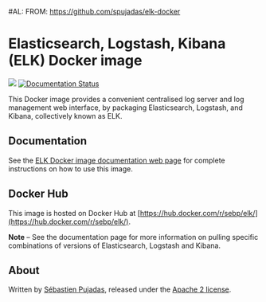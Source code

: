 
 #AL:   FROM:  https://github.com/spujadas/elk-docker

# Elasticsearch, Logstash, Kibana (ELK) Docker image

[![](https://images.microbadger.com/badges/image/sebp/elk.svg)](https://microbadger.com/images/sebp/elk "Get your own image badge on microbadger.com") [![Documentation Status](https://readthedocs.org/projects/elk-docker/badge/?version=latest)](http://elk-docker.readthedocs.io/?badge=latest)

This Docker image provides a convenient centralised log server and log management web interface, by packaging Elasticsearch, Logstash, and Kibana, collectively known as ELK.

## Documentation

See the [ELK Docker image documentation web page](http://elk-docker.readthedocs.io/) for complete instructions on how to use this image.

## Docker Hub

This image is hosted on Docker Hub at [https://hub.docker.com/r/sebp/elk/](https://hub.docker.com/r/sebp/elk/).

**Note** – See the documentation page for more information on pulling specific combinations of versions of Elasticsearch, Logstash and Kibana.

## About

Written by [Sébastien Pujadas](https://pujadas.net), released under the [Apache 2 license](https://www.apache.org/licenses/LICENSE-2.0).
